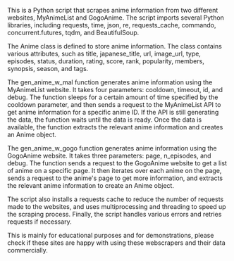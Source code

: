 This is a Python script that scrapes anime information from two different websites, MyAnimeList and GogoAnime. The script imports several Python libraries, including requests, time, json, re, requests_cache, commando, concurrent.futures, tqdm, and BeautifulSoup.

The Anime class is defined to store anime information. The class contains various attributes, such as title, japanese_title, url, image_url, type, episodes, status, duration, rating, score, rank, popularity, members, synopsis, season, and tags.

The gen_anime_w_mal function generates anime information using the MyAnimeList website. It takes four parameters: cooldown, timeout, id, and debug. The function sleeps for a certain amount of time specified by the cooldown parameter, and then sends a request to the MyAnimeList API to get anime information for a specific anime ID. If the API is still generating the data, the function waits until the data is ready. Once the data is available, the function extracts the relevant anime information and creates an Anime object.

The gen_anime_w_gogo function generates anime information using the GogoAnime website. It takes three parameters: page, n_episodes, and debug. The function sends a request to the GogoAnime website to get a list of anime on a specific page. It then iterates over each anime on the page, sends a request to the anime's page to get more information, and extracts the relevant anime information to create an Anime object.

The script also installs a requests cache to reduce the number of requests made to the websites, and uses multiprocessing and threading to speed up the scraping process. Finally, the script handles various errors and retries requests if necessary.

This is mainly for educational purposes and for demonstrations, please check if these sites are happy with using these webscrapers and their data commercially.
